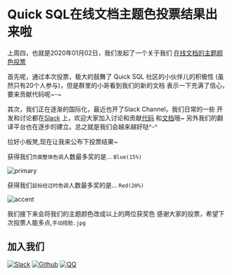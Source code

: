 # Quick SQL在线文档主题色投票结果出来啦

上周四，也就是2020年01月02日，我们发起了一个关于我们
[在线文档的主题颜色投票](https://form.chinagdg.org/forms/d/e/1FAIpQLSc4CdXZsDZO3jat8rPgm9VEjXfrqlPQB5DCOva0OTcFemp16w/viewform)

首先呢，通过本次投票，极大的鼓舞了 Quick SQL 社区的小伙伴儿的积极性
(虽然只有20个人参与)，但是群里的小哥看到我们的新的文档
表示一下充满了信心，要来贡献代码呢~-~

其次，我们正在逐渐的国际化，最近也开了Slack Channel，我们日常的一些
开发和讨论都在[Slack](https://quicksql.readthedocs.io/en/latest/community/channel/) 
上，欢迎大家加入讨论和贡献[代码](https://quicksql.readthedocs.io/en/latest/community/contribution-code/)
和[文档](https://quicksql.readthedocs.io/en/latest/community/contribution-docs/)哦~
另外我们的翻译平台也在逐步的建立。总之就是我们会越来越好哒^-^

拉好小板凳,现在让我来公布下投票结果~

获得我们`页面整体色调`人数最多奖的是... `Blue(15%)`

![primary](../../../images/primary-color-count.png)

获得我们`鼠标经过时色调`人数最多奖的是... `Red(20%)`

![accent](../../../images/accent-color-count.png)

我们接下来会将我们的主题颜色改成以上的两位获奖色
感谢大家的投票，希望下次投票人能多点,`手动捂脸.jpg`

## 加入我们

[![Slack](../../../images/slack.png)](https://join.slack.com/t/quicksql/shared_invite/enQtODkwMzM0Njc3NTExLWQxNjRlY2M5YTlkMTk4OTM2YzhjMjUxYTUyN2VlNzJlNzQwM2E4YjkxNzA4MDllODg5NWUxNDY4MTMyMzczMWI)
[![Github](../../../images/github.png)](https://github.com/qihoo360/Quicksql/issues)
[![QQ](../../../images/qq.png)](https://jq.qq.com/?_wv=1027&k=5782R6F)




